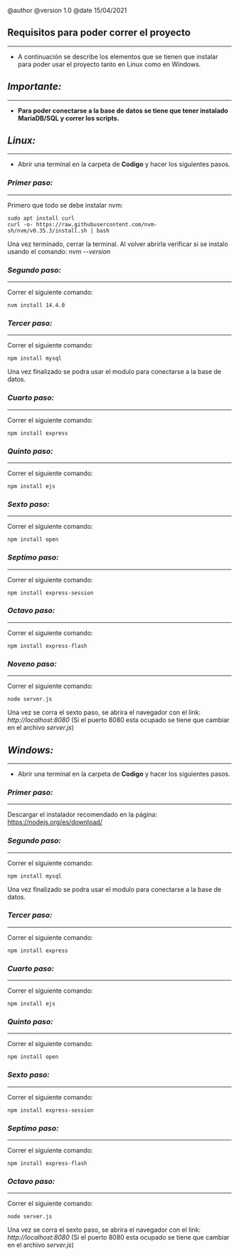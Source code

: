 @author 
@version 1.0
@date 15/04/2021


## Requisitos para poder correr el proyecto
-----

- A continuación se describe los elementos que se tienen que instalar para poder usar el proyecto tanto en Linux como en Windows.

## *Importante:*
-----

- **Para poder conectarse a la base de datos se tiene que tener instalado MariaDB/SQL y correr los scripts.**

## *Linux:*
-----

- Abrir una terminal en la carpeta de **Codigo** y hacer los siguientes pasos.

### *Primer paso:*
-----
Primero que todo se debe instalar nvm:

    sudo apt install curl
    curl -o- https://raw.githubusercontent.com/nvm-sh/nvm/v0.35.3/install.sh | bash

Una vez terminado, cerrar la terminal. Al volver abrirla verificar si se instalo usando el comando: *nvm --version*
<br>

### *Segundo paso:*
-----
Correr el siguiente comando:

    nvm install 14.4.0

### *Tercer paso:*
-----
Correr el siguiente comando:

    npm install mysql

Una vez finalizado se podra usar el modulo para conectarse a la base de datos.
<br>

### *Cuarto paso:*
-----
Correr el siguiente comando:

    npm install express

### *Quinto paso:*
-----
Correr el siguiente comando:

    npm install ejs

### *Sexto paso:*
-----
Correr el siguiente comando:

    npm install open

### *Septimo paso:*
-----
Correr el siguiente comando:

    npm install express-session

### *Octavo paso:*
-----
Correr el siguiente comando:

    npm install express-flash

### *Noveno paso:*
-----
Correr el siguiente comando:

    node server.js

Una vez se corra el sexto paso, se abrira el navegador con el link: *http://localhost:8080* (Si el puerto 8080 esta ocupado se tiene que cambiar en el archivo *server.js*)

## *Windows:*
-----

 - Abrir una terminal en la carpeta de **Codigo** y hacer los siguientes pasos.

### *Primer paso:*
-----
Descargar el instalador recomendado en la página: https://nodejs.org/es/download/

### *Segundo paso:*
-----
Correr el siguiente comando:

    npm install mysql

Una vez finalizado se podra usar el modulo para conectarse a la base de datos.

### *Tercer paso:*
-----
Correr el siguiente comando:

    npm install express

### *Cuarto paso:*
-----
Correr el siguiente comando:

    npm install ejs

### *Quinto paso:*
-----
Correr el siguiente comando:

    npm install open

### *Sexto paso:*
-----
Correr el siguiente comando:

    npm install express-session

### *Septimo paso:*
-----
Correr el siguiente comando:

    npm install express-flash

### *Octavo paso:*
-----
Correr el siguiente comando:

    node server.js

Una vez se corra el sexto paso, se abrira el navegador con el link: *http://localhost:8080* (Si el puerto 8080 esta ocupado se tiene que cambiar en el archivo *server.js*)